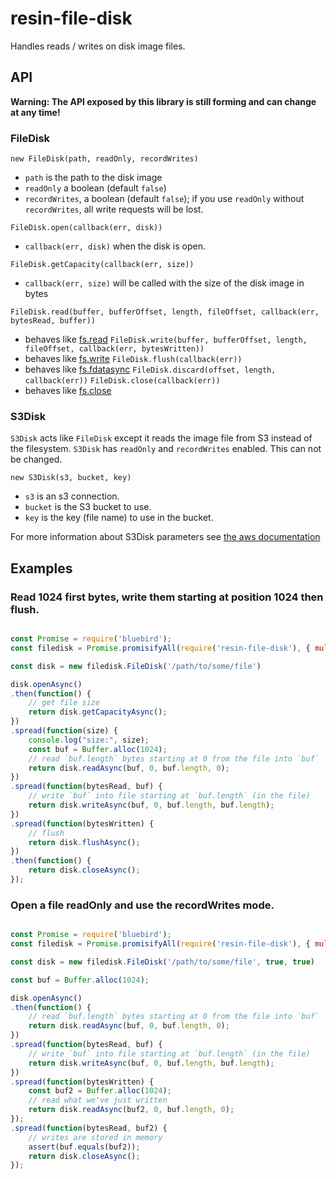 # resin-file-disk
Handles reads / writes on disk image files.

## API

**Warning: The API exposed by this library is still forming and can change at
any time!**

### FileDisk

`new FileDisk(path, readOnly, recordWrites)`

 - `path` is the path to the disk image
 - `readOnly` a boolean (default `false`)
 - `recordWrites`, a boolean (default `false`); if you use `readOnly` without
 `recordWrites`, all write requests will be lost.

`FileDisk.open(callback(err, disk))`

 - `callback(err, disk)` when the disk is open.

`FileDisk.getCapacity(callback(err, size))`

 - `callback(err, size)` will be called with the size of the disk image in
 bytes

`FileDisk.read(buffer, bufferOffset, length, fileOffset, callback(err, bytesRead, buffer))`
 - behaves like [fs.read](https://nodejs.org/api/fs.html#fs_fs_read_fd_buffer_offset_length_position_callback)
`FileDisk.write(buffer, bufferOffset, length, fileOffset, callback(err, bytesWritten))`
 - behaves like [fs.write](https://nodejs.org/api/fs.html#fs_fs_write_fd_buffer_offset_length_position_callback)
`FileDisk.flush(callback(err))`
 - behaves like [fs.fdatasync](https://nodejs.org/api/fs.html#fs_fs_fdatasync_fd_callback)
`FileDisk.discard(offset, length, callback(err))`
`FileDisk.close(callback(err))`
 - behaves like [fs.close](https://nodejs.org/api/fs.html#fs_fs_close_fd_callback)

### S3Disk

`S3Disk` acts like `FileDisk` except it reads the image file from S3 instead of
the filesystem. `S3Disk` has `readOnly` and `recordWrites` enabled. This can
not be changed.

`new S3Disk(s3, bucket, key)`

 - `s3` is an s3 connection.
 - `bucket` is the S3 bucket to use.
 - `key` is the key (file name) to use in the bucket.

For more information about S3Disk parameters see
[the aws documentation](http://docs.aws.amazon.com/AWSJavaScriptSDK/latest/AWS/S3.html)

## Examples

### Read 1024 first bytes, write them starting at position 1024 then flush.

```javascript

const Promise = require('bluebird');
const filedisk = Promise.promisifyAll(require('resin-file-disk'), { multiArgs: true });

const disk = new filedisk.FileDisk('/path/to/some/file')

disk.openAsync()
.then(function() {
	// get file size
	return disk.getCapacityAsync();
})
.spread(function(size) {
	console.log("size:", size);
	const buf = Buffer.alloc(1024);
	// read `buf.length` bytes starting at 0 from the file into `buf`
	return disk.readAsync(buf, 0, buf.length, 0);
})
.spread(function(bytesRead, buf) {
	// write `buf` into file starting at `buf.length` (in the file)
	return disk.writeAsync(buf, 0, buf.length, buf.length);
})
.spread(function(bytesWritten) {
	// flush
	return disk.flushAsync();
})
.then(function() {
	return disk.closeAsync();
});


```

### Open a file readOnly and use the recordWrites mode.

```javascript

const Promise = require('bluebird');
const filedisk = Promise.promisifyAll(require('resin-file-disk'), { multiArgs: true });

const disk = new filedisk.FileDisk('/path/to/some/file', true, true)

const buf = Buffer.alloc(1024);

disk.openAsync()
.then(function() {
	// read `buf.length` bytes starting at 0 from the file into `buf`
	return disk.readAsync(buf, 0, buf.length, 0);
})
.spread(function(bytesRead, buf) {
	// write `buf` into file starting at `buf.length` (in the file)
	return disk.writeAsync(buf, 0, buf.length, buf.length);
})
.spread(function(bytesWritten) {
	const buf2 = Buffer.alloc(1024);
	// read what we've just written
	return disk.readAsync(buf2, 0, buf.length, 0);
});
.spread(function(bytesRead, buf2) {
	// writes are stored in memory
	assert(buf.equals(buf2));
	return disk.closeAsync();
});

```
